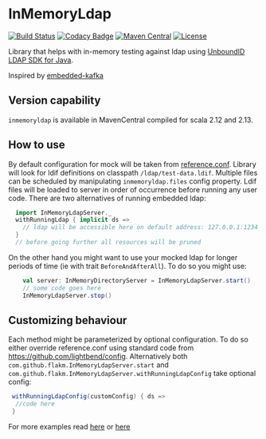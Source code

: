 # InMemoryLdap

[![Build Status](https://travis-ci.com/FlakM/InMemoryLdap.svg?branch=master)](https://travis-ci.com/FlakM/InMemoryLdap)
[![Codacy Badge](https://api.codacy.com/project/badge/Grade/3c64274de3ad4a13a3781956532ec08e)](https://www.codacy.com/manual/FlakM/InMemoryLdap?utm_source=github.com&amp;utm_medium=referral&amp;utm_content=FlakM/InMemoryLdap&amp;utm_campaign=Badge_Grade)
[![Maven Central](https://maven-badges.herokuapp.com/maven-central/com.github.flakm/inmemoryldap_2.12/badge.svg)](https://maven-badges.herokuapp.com/maven-central/com.github.flakm/inmemoryldap_2.12)
[![License](https://img.shields.io/badge/License-Apache%202.0-blue.svg)](https://opensource.org/licenses/Apache-2.0)

Library that helps with in-memory testing against ldap using [UnboundID LDAP SDK for Java](https://ldap.com/unboundid-ldap-sdk-for-java/).

Inspired by [embedded-kafka](https://github.com/embeddedkafka/embedded-kafka)

## Version capability

`inmemoryldap` is available in MavenCentral compiled for scala 2.12 and 2.13.


## How to use

By default configuration for mock will be taken from [reference.conf](src/main/resources/reference.conf).
Library will look for ldif definitions on classpath `/ldap/test-data.ldif`.
Multiple files can be scheduled by manipulating `inmemoryldap.files` config property.
Ldif files will be loaded to server in order of occurrence before running any user code. 
There are two alternatives of running embedded ldap:

```scala
  import InMemoryLdapServer._
  withRunningLdap { implicit ds =>
    // ldap will be accessible here on default address: 127.0.0.1:1234
  }
  // before going further all resources will be pruned
```

On the other hand you might want to use your mocked ldap for longer periods of time (ie with trait `BeforeAndAfterAll`).
To do so you might use: 

```scala
    val server: InMemoryDirectoryServer = InMemoryLdapServer.start()
    // some code goes here  
    InMemoryLdapServer.stop()
```


## Customizing behaviour

Each method might be parameterized by optional configuration. To do so either override reference.conf using standard code from https://github.com/lightbend/config.
Alternatively both `com.github.flakm.InMemoryLdapServer.start` and `com.github.flakm.InMemoryLdapServer.withRunningLdapConfig` take optional config:

```scala
 withRunningLdapConfig(customConfig) { ds =>
  //code here
 }
```

For more examples read [here](src/test/scala/com/github/flakm/WithRunningLdapTest.scala) or [here](src/test/scala/com/github/flakm/StartStopTest.scala)

